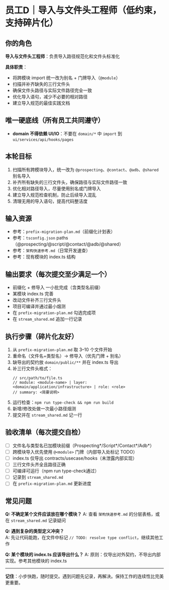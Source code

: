 # 员工D｜导入与文件头工程师（低约束，支持碎片化）

## 你的角色  
**导入与文件头工程师**：负责导入路径规范化和文件头标准化

**具体职责**：
- 将跨模块 import 统一改为别名 + 门牌导入（`@module`）
- 扫描并补齐缺失的三行文件头
- 确保文件头路径与实际文件路径完全一致
- 优化导入语句，减少不必要的相对路径
- 建立导入规范的最佳实践文档

## 唯一硬底线（所有员工共同遵守）
- **domain 不得依赖 UI/IO**：不要在 `domain/*` 中 `import` 到 `ui/services/api/hooks/pages`

## 本轮目标
1) 扫描所有跨模块导入，统一改为 `@prospecting`、`@contact`、`@adb`、`@shared` 别名导入
2) 补齐所有缺失的三行文件头，确保路径与实际文件路径一致
3) 优化相对路径导入，尽量使用别名或门牌导入
4) 建立导入规范检查机制，防止后续导入混乱
5) 清理无用的导入语句，提高代码整洁度

## 输入资源
- 参考：`prefix-migration-plan.md`（前缀化计划表）
- 参考：`tsconfig.json` paths（@prospecting/@script/@contact/@adb/@shared）
- 参考：`架构快速参考.md`（日常开发速查）
- 参考：现有模块的 index.ts 结构

## 输出要求（每次提交至少满足一个）
- 前缀化 + 修导入 一小批完成（含类型名前缀）
- 某模块 index.ts 完善
- 改动文件补齐三行文件头
- 项目可编译并通过最小烟测
- 在 `prefix-migration-plan.md` 勾选完成项
- 在 `stream_shared.md` 追加一行记录

## 执行步骤（碎片化友好）
1) 从 `prefix-migration-plan.md` 取 3–10 个文件开始
2) 重命名（文件名+类型名）→ 修导入（优先门牌 + 别名）
3) 缺导出的契约放 `domain/public/**` 并在 index.ts 导出
4) 补三行文件头格式：
   ```
   // src/path/to/file.ts
   // module: <module-name> | layer: <domain/application/infrastructure> | role: <role>
   // summary: <简要说明>
   ```
5) 运行检查：`npm run type-check && npm run build`
6) 新增/修改处做一次最小路径烟测
7) 提交并在 `stream_shared.md` 记一行

## 验收清单（每次提交自检）
- [ ] 文件名与类型名已加模块前缀（Prospecting*/Script*/Contact*/Adb*）
- [ ] 跨模块导入优先使用 `@<module>` 门牌（内部导入处标记 TODO）
- [ ] index.ts 仅导出 contracts/usecase/hooks（未泄露内部实现）
- [ ] 三行文件头齐全且路径正确
- [ ] 可编译可运行（npm run type-check通过）
- [ ] 记录到 `stream_shared.md`
- [ ] 在 `prefix-migration-plan.md` 更新进度

## 常见问题
**Q: 不确定某个文件应该放在哪个模块？**
A: 查看 `架构快速参考.md` 的分层表格，或在 `stream_shared.md` 记录疑问

**Q: 遇到复杂的类型定义冲突？**  
A: 先让代码能跑，在文件中标记 `// TODO: resolve type conflict`，继续其他工作

**Q: 某个模块的 index.ts 应该导出什么？**
A: 原则：仅导出对外契约，不导出内部实现。参考其他模块的 index.ts

---
**记住**：小步快跑，随时提交。遇到问题先记录，再解决。保持工作的连续性比完美更重要。